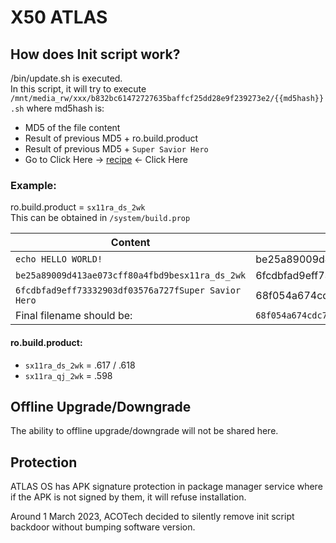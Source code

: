 # X50 ATLAS

## How does Init script work?

/bin/update.sh is executed.  
In this script, it will try to execute `/mnt/media_rw/xxx/b832bc61472727635baffcf25dd28e9f239273e2/{{md5hash}}.sh` where md5hash is:
- MD5 of the file content
- Result of previous MD5 + ro.build.product
- Result of previous MD5 + `Super Savior Hero`
- Go to Click Here → [recipe](https://gchq.github.io/CyberChef/#recipe=MD5()Find_/_Replace(%7B'option':'Regex','string':'$'%7D,'sx11ra_ds_2wk',false,false,false,false)MD5()Find_/_Replace(%7B'option':'Regex','string':'$'%7D,'Super%20Savior%20Hero',false,false,false,false)MD5()Find_/_Replace(%7B'option':'Regex','string':'$'%7D,'.sh',false,false,false,false)&input=IyEvc3lzdGVtL2Jpbi9zaAplY2hvICJBc3NhbGFtdWFsYWlrdW0sIFNlbGFtYXQgRGF0YW5nISI) ← Click Here

### Example:
ro.build.product = `sx11ra_ds_2wk`  
This can be obtained in `/system/build.prop`

| Content | MD5 |
|---------|-----|
|`echo HELLO WORLD!`|be25a89009d413ae073cff80a4fbd9be|
|`be25a89009d413ae073cff80a4fbd9besx11ra_ds_2wk`|6fcdbfad9eff73332903df03576a727f|
| `6fcdbfad9eff73332903df03576a727fSuper Savior Hero` | 68f054a674cdc7fa937bf1cfc9438608
|Final filename should be:|`68f054a674cdc7fa937bf1cfc9438608.sh` |

#### ro.build.product:
- `sx11ra_ds_2wk` = .617 / .618
- `sx11ra_qj_2wk` = .598

## Offline Upgrade/Downgrade
The ability to offline upgrade/downgrade will not be shared here.

## Protection
ATLAS OS has APK signature protection in package manager service where if the APK is not signed by them, it will refuse installation.

Around 1 March 2023, ACOTech decided to silently remove init script backdoor without bumping software version.
